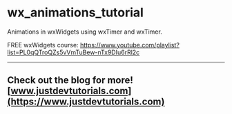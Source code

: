# wx_animations_tutorial

Animations in wxWidgets using wxTimer and wxTimer.

FREE wxWidgets course: https://www.youtube.com/playlist?list=PL0qQTroQZs5vVmTuBew-nTx9DIu6rRl2c

---
Check out the blog for more! [www.justdevtutorials.com](https://www.justdevtutorials.com)
---